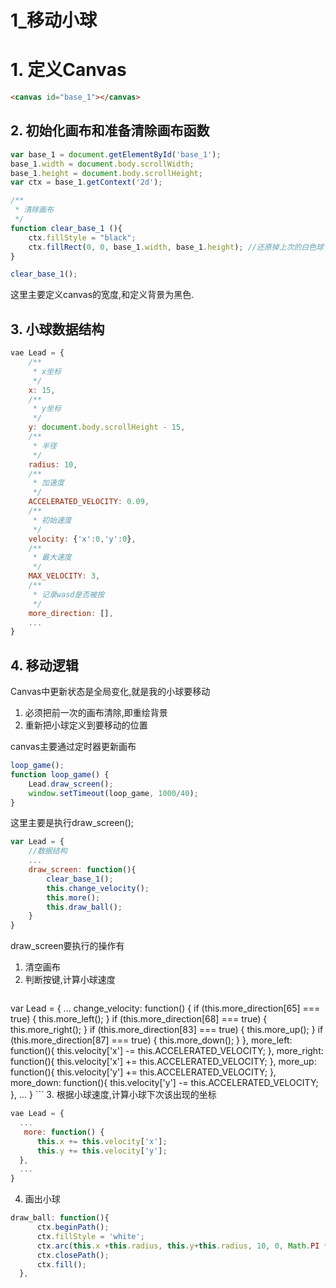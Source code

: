 # 1_移动小球

# 1. 定义Canvas
```html
<canvas id="base_1"></canvas>
```
## 2. 初始化画布和准备清除画布函数

```javascript
var base_1 = document.getElementById('base_1');
base_1.width = document.body.scrollWidth;
base_1.height = document.body.scrollHeight;
var ctx = base_1.getContext('2d');

/**
 * 清除画布
 */
function clear_base_1 (){
    ctx.fillStyle = "black";
    ctx.fillRect(0, 0, base_1.width, base_1.height); //还原掉上次的白色球
}

clear_base_1();
```

这里主要定义canvas的宽度,和定义背景为黑色.

## 3. 小球数据结构

```javascript
vae Lead = {
    /**
     * x坐标
     */
    x: 15,
    /**
     * y坐标
     */
    y: document.body.scrollHeight - 15,
    /**
     * 半径
     */
    radius: 10,
    /**
     * 加速度
     */
    ACCELERATED_VELOCITY: 0.09,
    /**
     * 初始速度
     */
    velocity: {'x':0,'y':0},
    /**
     * 最大速度
     */
    MAX_VELOCITY: 3,
    /**
     * 记录wasd是否被按
     */
    more_direction: [],
    ...
}
```

## 4. 移动逻辑

Canvas中更新状态是全局变化,就是我的小球要移动

1. 必须把前一次的画布清除,即重绘背景
2. 重新把小球定义到要移动的位置

canvas主要通过定时器更新画布

```javascript
loop_game();
function loop_game() {
    Lead.draw_screen();
    window.setTimeout(loop_game, 1000/40);
}
```

这里主要是执行draw_screen();

```javascript
var Lead = {
    //数据结构
    ...
    draw_screen: function(){
        clear_base_1();
        this.change_velocity();
        this.more();
        this.draw_ball();
    }
}

```

draw_screen要执行的操作有

1. 清空画布
2. 判断按键,计算小球速度
    ```javascript
  var Lead = {
      ...
      change_velocity: function() {
      if (this.more_direction[65] === true) {
          this.more_left();
      }
      if (this.more_direction[68] === true) {
          this.more_right();
      }
      if (this.more_direction[83] === true) {
          this.more_up();
      }
      if (this.more_direction[87] === true) {
          this.more_down();
      }
  },
    more_left: function(){
        this.velocity['x'] -= this.ACCELERATED_VELOCITY;
    },
    more_right: function(){
        this.velocity['x'] += this.ACCELERATED_VELOCITY;
    },
    more_up: function(){
        this.velocity['y'] += this.ACCELERATED_VELOCITY;
    },
    more_down: function(){
        this.velocity['y'] -= this.ACCELERATED_VELOCITY;
    },
        ...
    }
    ```
3. 根据小球速度,计算小球下次该出现的坐标

  ```javascript
  vae Lead = {
    ...
     more: function() {
        this.x += this.velocity['x'];
        this.y += this.velocity['y'];
    },
    ...
  }
  ```
4. 画出小球

  ```javascript
  draw_ball: function(){
        ctx.beginPath();
        ctx.fillStyle = 'white';
        ctx.arc(this.x +this.radius, this.y+this.radius, 10, 0, Math.PI * 2, true);
        ctx.closePath();
        ctx.fill();
    },
  ```




